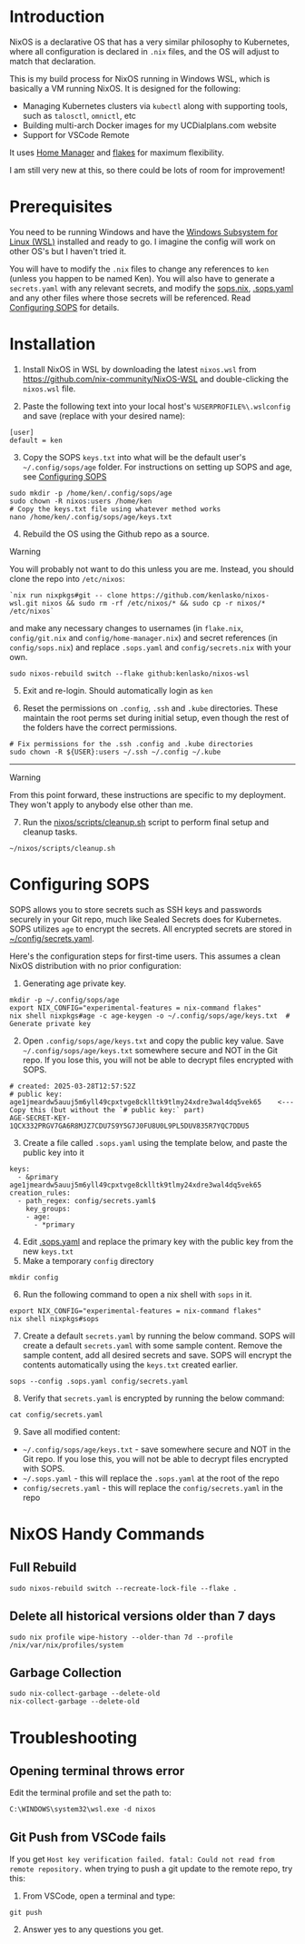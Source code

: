 # Introduction
NixOS is a declarative OS that has a very similar philosophy to Kubernetes, where all configuration is declared in `.nix` files, and the OS will adjust to match that declaration.

This is my build process for NixOS running in Windows WSL, which is basically a VM running NixOS. It is designed for the following:
- Managing Kubernetes clusters via `kubectl` along with supporting tools, such as `talosctl`, `omnictl`, etc
- Building multi-arch Docker images for my UCDialplans.com website
- Support for VSCode Remote

It uses [Home Manager](https://nix-community.github.io/home-manager/) and [flakes](https://nixos-and-flakes.thiscute.world/) for maximum flexibility. 

I am still very new at this, so there could be lots of room for improvement!

# Prerequisites
You need to be running Windows and have the [Windows Subsystem for Linux (WSL)](https://learn.microsoft.com/en-us/windows/wsl/install) installed and ready to go. I imagine the config will work on other OS's but I haven't tried it.

You will have to modify the `.nix` files to change any references to `ken` (unless you happen to be named Ken). You will also have to generate a `secrets.yaml` with any relevant secrets, and modify the [sops.nix](config/sops.nix), [.sops.yaml](.sops.yaml) and any other files where those secrets will be referenced. Read [Configuring SOPS](#Configuring-SOPS) for details.


# Installation
1. Install NixOS in WSL by downloading the latest `nixos.wsl` from https://github.com/nix-community/NixOS-WSL and double-clicking the `nixos.wsl` file.

2. Paste the following text into your local host's `%USERPROFILE%\.wslconfig` and save (replace with your desired name):
```
[user]
default = ken
```

3. Copy the SOPS `keys.txt` into what will be the default user's `~/.config/sops/age` folder. For instructions on setting up SOPS and age, see [Configuring SOPS](#Configuring-SOPS)
```
sudo mkdir -p /home/ken/.config/sops/age
sudo chown -R nixos:users /home/ken
# Copy the keys.txt file using whatever method works
nano /home/ken/.config/sops/age/keys.txt
```

4. Rebuild the OS using the Github repo as a source. 

> [!WARNING]
> You will probably not want to do this unless you are me. Instead, you should clone the repo into `/etc/nixos`:
> ```
> `nix run nixpkgs#git -- clone https://github.com/kenlasko/nixos-wsl.git nixos && sudo rm -rf /etc/nixos/* && sudo cp -r nixos/* /etc/nixos`
> ``` 
> and make any necessary changes to usernames (in `flake.nix`, `config/git.nix` and `config/home-manager.nix`) and secret references (in `config/sops.nix`) and replace `.sops.yaml` and `config/secrets.nix` with your own.

```
sudo nixos-rebuild switch --flake github:kenlasko/nixos-wsl
```

5. Exit and re-login. Should automatically login as `ken`

6. Reset the permissions on `.config`, `.ssh` and `.kube` directories. These maintain the root perms set during initial setup, even though the rest of the folders have the correct permissions.
```
# Fix permissions for the .ssh .config and .kube directories
sudo chown -R ${USER}:users ~/.ssh ~/.config ~/.kube
```
---

> [!WARNING]
> From this point forward, these instructions are specific to my deployment. They won't apply to anybody else other than me.

7. Run the [nixos/scripts/cleanup.sh](scripts/cleanup.sh) script to perform final setup and cleanup tasks. 
```
~/nixos/scripts/cleanup.sh
```

# Configuring SOPS
SOPS allows you to store secrets such as SSH keys and passwords securely in your Git repo, much like Sealed Secrets does for Kubernetes. SOPS utilizes `age` to encrypt the secrets. All encrypted secrets are stored in [~/config/secrets.yaml](/config/secrets.yaml).

Here's the configuration steps for first-time users. This assumes a clean NixOS distribution with no prior configuration:

1. Generating age private key. 
```
mkdir -p ~/.config/sops/age
export NIX_CONFIG="experimental-features = nix-command flakes"
nix shell nixpkgs#age -c age-keygen -o ~/.config/sops/age/keys.txt  # Generate private key
```
2. Open `.config/sops/age/keys.txt` and copy the public key value. Save `~/.config/sops/age/keys.txt` somewhere secure and NOT in the Git repo. If you lose this, you will not be able to decrypt files encrypted with SOPS.
```
# created: 2025-03-28T12:57:52Z
# public key: age1jmeardw5auuj5m6yll49cpxtvge8cklltk9tlmy24xdre3wal4dq5vek65    <--- Copy this (but without the `# public key:` part)
AGE-SECRET-KEY-1QCX332PRGV7GA6R8MJZ7CDU7S9Y5G7J0FU8U0L9PL5DUV835R7YQC7DDU5
```
3. Create a file called `.sops.yaml` using the template below, and paste the public key into it
```
keys:
  - &primary age1jmeardw5auuj5m6yll49cpxtvge8cklltk9tlmy24xdre3wal4dq5vek65
creation_rules:
  - path_regex: config/secrets.yaml$
    key_groups:
    - age:
      - *primary
```

4. Edit [.sops.yaml](.sops.yaml) and replace the primary key with the public key from the new `keys.txt`
5. Make a temporary `config` directory
```
mkdir config
```
6. Run the following command to open a nix shell with `sops` in it. 

```
export NIX_CONFIG="experimental-features = nix-command flakes"
nix shell nixpkgs#sops 
```

7. Create a default `secrets.yaml` by running the below command. SOPS will create a default `secrets.yaml` with some sample content. Remove the sample content, add all desired secrets and save. SOPS will encrypt the contents automatically using the `keys.txt` created earlier.
```
sops --config .sops.yaml config/secrets.yaml
```
8. Verify that `secrets.yaml` is encrypted by running the below command:
```
cat config/secrets.yaml
```
9. Save all modified content:
- `~/.config/sops/age/keys.txt` - save somewhere secure and NOT in the Git repo. If you lose this, you will not be able to decrypt files encrypted with SOPS.
- `~/.sops.yaml` - this will replace the `.sops.yaml` at the root of the repo
- `config/secrets.yaml` - this will replace the `config/secrets.yaml` in the repo


# NixOS Handy Commands
## Full Rebuild
```
sudo nixos-rebuild switch --recreate-lock-file --flake .
```
## Delete all historical versions older than 7 days
```
sudo nix profile wipe-history --older-than 7d --profile /nix/var/nix/profiles/system
```

## Garbage Collection
```
sudo nix-collect-garbage --delete-old
nix-collect-garbage --delete-old
```

# Troubleshooting
## Opening terminal throws error
Edit the terminal profile and set the path to:
```
C:\WINDOWS\system32\wsl.exe -d nixos
```

## Git Push from VSCode fails
If you get `Host key verification failed. fatal: Could not read from remote repository.` when trying to push a git update to the remote repo, try this:
1. From VSCode, open a terminal and type:
```
git push
```
2. Answer yes to any questions you get.
